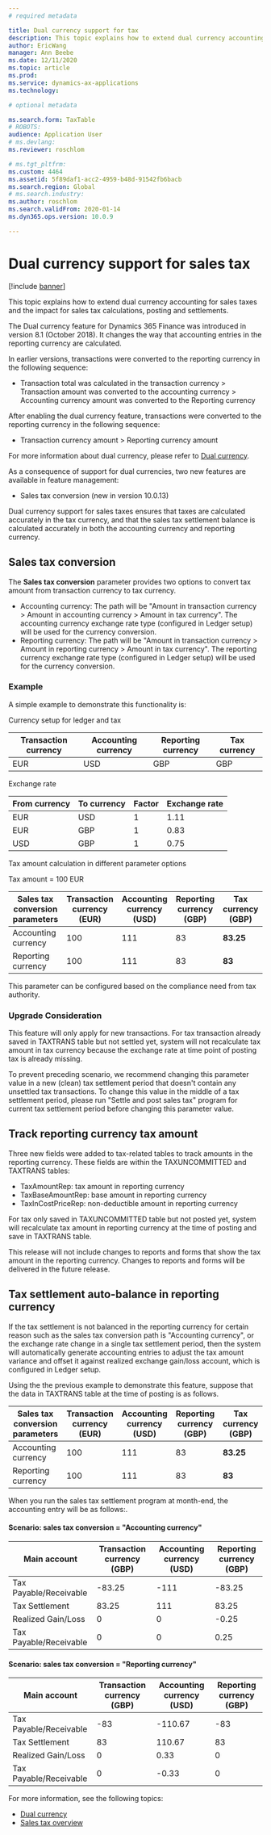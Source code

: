 ```yaml
---
# required metadata

title: Dual currency support for tax
description: This topic explains how to extend dual currency accounting feature in tax domain and the impact for tax calculation and posting
author: EricWang
manager: Ann Beebe
ms.date: 12/11/2020
ms.topic: article
ms.prod: 
ms.service: dynamics-ax-applications
ms.technology: 

# optional metadata

ms.search.form: TaxTable
# ROBOTS: 
audience: Application User
# ms.devlang: 
ms.reviewer: roschlom

# ms.tgt_pltfrm: 
ms.custom: 4464
ms.assetid: 5f89daf1-acc2-4959-b48d-91542fb6bacb
ms.search.region: Global
# ms.search.industry: 
ms.author: roschlom
ms.search.validFrom: 2020-01-14
ms.dyn365.ops.version: 10.0.9

---
```


# Dual currency support for sales tax
[!include [banner](../includes/banner.md)]

This topic explains how to extend dual currency accounting for sales taxes and the impact for sales tax calculations, posting and settlements.

The Dual currency feature for Dynamics 365 Finance was introduced in version 8.1 (October 2018). It changes the way that accounting entries in the reporting currency are calculated.

In earlier versions, transactions were converted to the reporting currency in the following sequence: 

- Transaction total was calculated in the transaction currency > Transaction amount was converted to the accounting currency > Accounting currency amount was converted to the Reporting currency

After enabling the dual currency feature, transactions were converted to the reporting currency in the following sequence:

- Transaction currency amount > Reporting currency amount

For more information about dual currency, please refer to [Dual currency](dual-currency.md).

As a consequence of support for dual currencies, two new features are available in feature management: 

- Sales tax conversion (new in version 10.0.13)

Dual currency support for sales taxes ensures that taxes are calculated accurately in the tax currency, and that the sales tax settlement balance is calculated accurately in both the accounting currency and reporting currency. 

## Sales tax conversion

The **Sales tax conversion** parameter provides two options to convert tax amount from transaction currency to tax currency. 

- Accounting currency: The path will be "Amount in transaction currency > Amount in accounting currency > Amount in tax currency". The accounting currency exchange rate type (configured in Ledger setup) will be used for the currency conversion.
- Reporting currency: The path will be "Amount in transaction currency > Amount in reporting currency > Amount in tax currency". The reporting currency exchange rate type (configured in Ledger setup) will be used for the currency conversion.

### Example

A simple example to demonstrate this functionality is:

Currency setup for ledger and tax

| Transaction currency | Accounting currency | Reporting currency | Tax currency |
| -------------------- | ------------------- | ------------------ | ------------ |
| EUR                  | USD                 | GBP                | GBP          |

Exchange rate

| From currency | To currency | Factor | Exchange rate |
| ------------- | ----------- | ------ | ------------- |
| EUR           | USD         | 1      | 1.11          |
| EUR           | GBP         | 1      | 0.83          |
| USD           | GBP         | 1      | 0.75          |

Tax amount calculation in different parameter options

Tax amount = 100 EUR

| Sales tax conversion parameters | Transaction currency (EUR) | Accounting currency (USD) | Reporting currency (GBP) | Tax currency (GBP) |
| ------------------------------- | -------------------------- | ------------------------- | ------------------------ | ------------------ |
| Accounting currency             | 100                        | 111                       | 83                       | **83.25**          |
| Reporting currency              | 100                        | 111                       | 83                       | **83**             |

This parameter can be configured based on the compliance need from tax authority.


### Upgrade Consideration

This feature will only apply for new transactions. For tax transaction already saved in TAXTRANS table but not settled yet, system will not recalculate tax amount in tax currency because the exchange rate at time point of posting tax is already missing.

To prevent preceding scenario, we recommend changing this parameter value in a new (clean) tax settlement period that doesn't contain any unsettled tax transactions. To change this value in the middle of a tax settlement period, please run "Settle and post sales tax" program for current tax settlement period before changing this parameter value.


## Track reporting currency tax amount

Three new fields were added to tax-related tables to track amounts in the reporting currency. These fields are within the TAXUNCOMMITTED and TAXTRANS tables:

- TaxAmountRep: tax amount in reporting currency
- TaxBaseAmountRep: base amount in reporting currency
- TaxInCostPriceRep: non-deductible amount in reporting currency

For tax only saved in TAXUNCOMMITTED table but not posted yet, system will recalculate tax amount in reporting currency at the time of posting and save in TAXTRANS table.

This release will not include changes to reports and forms that show the tax amount in the reporting currency. Changes to reports and forms will be delivered in the future release.



## Tax settlement auto-balance in reporting currency

If the tax settlement is not balanced in the reporting currency for certain reason such as the sales tax conversion path is "Accounting currency", or the exchange rate change in a single tax settlement period, then the system will automatically generate accounting entries to adjust the tax amount variance and offset it against realized exchange gain/loss account, which is configured in Ledger setup.

Using the the previous example to demonstrate this feature, suppose that the data in TAXTRANS table at the time of posting is as follows.

| Sales tax conversion parameters | Transaction currency (EUR) | Accounting currency (USD) | Reporting currency (GBP) | Tax currency (GBP) |
| ------------------------------- | -------------------------- | ------------------------- | ------------------------ | ------------------ |
| Accounting currency             | 100                        | 111                       | 83                       | **83.25**          |
| Reporting currency              | 100                        | 111                       | 83                       | **83**             |

When you run the sales tax settlement program at month-end, the accounting entry will be as follows:.
#### Scenario: sales tax conversion = "Accounting currency"

| Main account           | Transaction currency (GBP) | Accounting currency (USD) | Reporting currency (GBP) |
| ---------------------- | -------------------------- | ------------------------- | ------------------------ |
| Tax Payable/Receivable | -83.25                     | -111                      | -83.25                   |
| Tax Settlement         | 83.25                      | 111                       | 83.25                    |
| Realized Gain/Loss     | 0                          | 0                         | -0.25                    |
| Tax Payable/Receivable | 0                          | 0                         | 0.25                     |

#### Scenario: sales tax conversion = "Reporting currency"


| Main account           | Transaction currency (GBP) | Accounting currency (USD) | Reporting currency (GBP) |
| ---------------------- | -------------------------- | ------------------------- | ------------------------ |
| Tax Payable/Receivable | -83                        | -110.67                   | -83                      |
| Tax Settlement         | 83                         | 110.67                    | 83                       |
| Realized Gain/Loss     | 0                          | 0.33                      | 0                        |
| Tax Payable/Receivable | 0                          | -0.33                     | 0                        |



For more information, see the following topics:

- [Dual currency](dual-currency.md)
- [Sales tax overview](indirect-taxes-overview.md)

